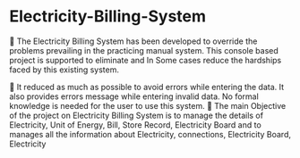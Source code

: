 # Electricity-Billing-System
 The Electricity Billing System has been developed to override the problems prevailing in the practicing manual system. This console based project is supported to eliminate and In Some cases reduce the hardships faced by this existing system.

 It reduced as much as possible to avoid errors while entering the data. It also provides errors message while entering invalid data. No formal knowledge is needed for the user to use this system.
 The main Objective of the project on Electricity Billing System is to manage the details of Electricity, Unit of Energy, Bill, Store Record, Electricity Board and to  manages all the information about Electricity, connections, Electricity Board, Electricity
